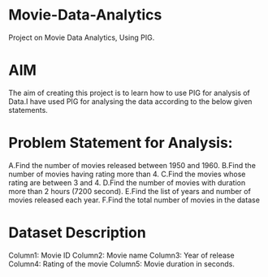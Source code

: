 # Movie-Data-Analytics
Project on Movie Data Analytics, Using PIG.

# AIM
The aim of creating this project is to learn how to use PIG for analysis of Data.I have used PIG for analysing the data according to the below given statements.

# Problem Statement for Analysis:
A.Find the number of movies released between 1950 and 1960.
B.Find the number of movies having rating more than 4.
C.Find the movies whose rating are between 3 and 4.
D.Find the number of movies with duration more than 2 hours (7200 second).
E.Find the list of years and number of movies released each year.
F.Find the total number of movies in the datase

# Dataset Description
Column1: Movie ID
Column2: Movie name
Column3: Year of release
Column4: Rating of the movie
Column5: Movie duration in seconds.
